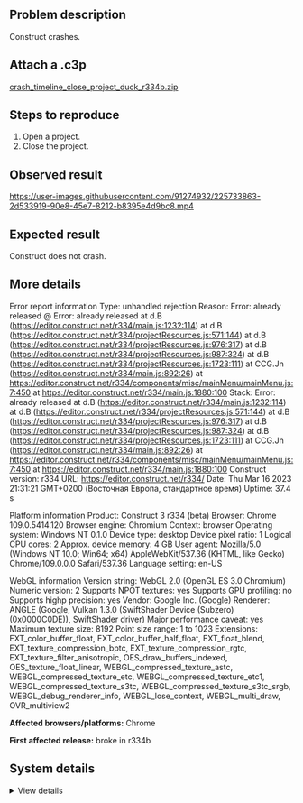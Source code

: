 ## Problem description

Construct crashes.

## Attach a .c3p

[crash_timeline_close_project_duck_r334b.zip](https://github.com/WilsonPercival/WilsonPercival/files/10995168/crash_timeline_close_project_duck_r334b.zip)

## Steps to reproduce

1. Open a project.
2. Close the project.

## Observed result

https://user-images.githubusercontent.com/91274932/225733863-2d533919-90e8-45e7-8212-b8395e4d9bc8.mp4

## Expected result

Construct does not crash.

## More details

Error report information
Type: unhandled rejection
Reason: Error: already released @ Error: already released at d.B (https://editor.construct.net/r334/main.js:1232:114) at d.B (https://editor.construct.net/r334/projectResources.js:571:144) at d.B (https://editor.construct.net/r334/projectResources.js:976:317) at d.B (https://editor.construct.net/r334/projectResources.js:987:324) at d.B (https://editor.construct.net/r334/projectResources.js:1723:111) at CCG.Jn (https://editor.construct.net/r334/main.js:892:26) at https://editor.construct.net/r334/components/misc/mainMenu/mainMenu.js:7:450 at https://editor.construct.net/r334/main.js:1880:100
Stack: Error: already released at d.B (https://editor.construct.net/r334/main.js:1232:114) at d.B (https://editor.construct.net/r334/projectResources.js:571:144) at d.B (https://editor.construct.net/r334/projectResources.js:976:317) at d.B (https://editor.construct.net/r334/projectResources.js:987:324) at d.B (https://editor.construct.net/r334/projectResources.js:1723:111) at CCG.Jn (https://editor.construct.net/r334/main.js:892:26) at https://editor.construct.net/r334/components/misc/mainMenu/mainMenu.js:7:450 at https://editor.construct.net/r334/main.js:1880:100
Construct version: r334
URL: https://editor.construct.net/r334/
Date: Thu Mar 16 2023 21:31:21 GMT+0200 (Восточная Европа, стандартное время)
Uptime: 37.4 s

Platform information
Product: Construct 3 r334 (beta)
Browser: Chrome 109.0.5414.120
Browser engine: Chromium
Context: browser
Operating system: Windows NT 0.1.0
Device type: desktop
Device pixel ratio: 1
Logical CPU cores: 2
Approx. device memory: 4 GB
User agent: Mozilla/5.0 (Windows NT 10.0; Win64; x64) AppleWebKit/537.36 (KHTML, like Gecko) Chrome/109.0.0.0 Safari/537.36
Language setting: en-US

WebGL information
Version string: WebGL 2.0 (OpenGL ES 3.0 Chromium)
Numeric version: 2
Supports NPOT textures: yes
Supports GPU profiling: no
Supports highp precision: yes
Vendor: Google Inc. (Google)
Renderer: ANGLE (Google, Vulkan 1.3.0 (SwiftShader Device (Subzero) (0x0000C0DE)), SwiftShader driver)
Major performance caveat: yes
Maximum texture size: 8192
Point size range: 1 to 1023
Extensions: EXT_color_buffer_float, EXT_color_buffer_half_float, EXT_float_blend, EXT_texture_compression_bptc, EXT_texture_compression_rgtc, EXT_texture_filter_anisotropic, OES_draw_buffers_indexed, OES_texture_float_linear, WEBGL_compressed_texture_astc, WEBGL_compressed_texture_etc, WEBGL_compressed_texture_etc1, WEBGL_compressed_texture_s3tc, WEBGL_compressed_texture_s3tc_srgb, WEBGL_debug_renderer_info, WEBGL_lose_context, WEBGL_multi_draw, OVR_multiview2

**Affected browsers/platforms:** Chrome

**First affected release:** broke in r334b

## System details

<details><summary>View details</summary>

Platform information
Product: Construct 3 r334 (beta)
Browser: Chrome 109.0.5414.120
Browser engine: Chromium
Context: browser
Operating system: Windows NT 0.1.0
Device type: desktop
Device pixel ratio: 1
Logical CPU cores: 2
Approx. device memory: 4 GB
User agent: Mozilla/5.0 (Windows NT 10.0; Win64; x64) AppleWebKit/537.36 (KHTML, like Gecko) Chrome/109.0.0.0 Safari/537.36
Language setting: en-US

Local storage
Storage quota (approx): 59 gb
Storage usage (approx): 174 mb (0.3%)
Persistant storage: No

Browser support notes
This list contains missing features that are not required, but could improve performance or user experience if supported.

UI effects are disabled in settings.
WebGL indicates a major performance caveat. It is probably using software rendering.
WebGL information
Version string: WebGL 2.0 (OpenGL ES 3.0 Chromium)
Numeric version: 2
Supports NPOT textures: yes
Supports GPU profiling: no
Supports highp precision: yes
Vendor: Google Inc. (Google)
Renderer: ANGLE (Google, Vulkan 1.3.0 (SwiftShader Device (Subzero) (0x0000C0DE)), SwiftShader driver)
Major performance caveat: yes
Maximum texture size: 8192
Point size range: 1 to 1023
Extensions:

EXT_color_buffer_float
EXT_color_buffer_half_float
EXT_float_blend
EXT_texture_compression_bptc
EXT_texture_compression_rgtc
EXT_texture_filter_anisotropic
OES_draw_buffers_indexed
OES_texture_float_linear
WEBGL_compressed_texture_astc
WEBGL_compressed_texture_etc
WEBGL_compressed_texture_etc1
WEBGL_compressed_texture_s3tc
WEBGL_compressed_texture_s3tc_srgb
WEBGL_debug_renderer_info
WEBGL_lose_context
WEBGL_multi_draw
OVR_multiview2
Audio information
System sample rate: 48000 Hz
Output channels: 2
Output interpretation: speakers
Supported decode formats:

WebM Opus (audio/webm; codecs=opus)
Ogg Opus (audio/ogg; codecs=opus)
WebM Vorbis (audio/webm; codecs=vorbis)
Ogg Vorbis (audio/ogg; codecs=vorbis)
MPEG-4 AAC (audio/mp4; codecs=mp4a.40.5)
MP3 (audio/mpeg)
FLAC (audio/flac)
PCM WAV (audio/wav; codecs=1)
Supported encode formats:

WebM Opus (audio/webm; codecs=opus)
Video information
Supported decode formats:

WebM AV1 (video/webm; codecs=av01.0.00M.08)
MP4 AV1 (video/mp4; codecs=av01.0.00M.08)
WebM VP9 (video/webm; codecs=vp9)
WebM VP8 (video/webm; codecs=vp8)
Ogg Theora (video/ogg; codecs=theora)
H.264 (video/mp4; codecs=avc1.42E01E)
Supported encode formats:

WebM VP9 (video/webm; codecs=vp9)
WebM VP8 (video/webm; codecs=vp8)

</details>
